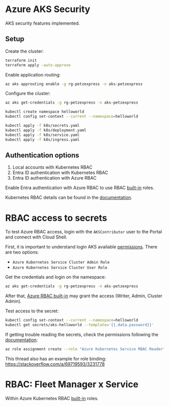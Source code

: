 # Azure AKS Security

AKS security features implemented.

## Setup

Create the cluster:

```sh
terraform init
terraform apply -auto-approve
```

Enable application routing:

```sh
az aks approuting enable -g rg-petzexpress -n aks-petzexpress
```

Configure the cluster:

```sh
az aks get-credentials -g rg-petzexpress -n aks-petzexpress

kubectl create namespace helloworld
kubectl config set-context --current --namespace=helloworld

kubectl apply -f k8s/secrets.yaml
kubectl apply -f k8s/deployment.yaml
kubectl apply -f k8s/service.yaml
kubectl apply -f k8s/ingress.yaml
```

## Authentication options

1. Local accounts with Kubernetes RBAC
2. Entra ID authentication with Kubernetes RBAC
3. Entra ID authentication with Azure RBAC

Enable Entra authentication with Azure RBAC to use RBAC [built-in][rbac-built-in-roles] roles.

Kubernetes RBAC details can be found in the [documentation][k8s-rbac].

# RBAC access to secrets

To test Azure RBAC access, login with the `AKSContributor` user to the Portal and connect with Cloud Shell.

First, it is important to understand login AKS available [permissions][aks-perm]. There are two options:

- `Azure Kubernetes Service Cluster Admin Role`
- `Azure Kubernetes Service Cluster User Role`

Get the credentials and login on the namespace:

```sh
az aks get-credentials -g rg-petzexpress -n aks-petzexpress
```

After that, [Azure RBAC built-in][azure-rbac-builtin-roles] may grant the access (Writer, Admin, Cluster Admin).

Test access to the secret:

```sh
kubectl config set-context --current --namespace=helloworld
kubectl get secrets/aks-helloworld --template='{{.data.password}}'
```

If getting trouble reading the secrets, check the permissions following the [documentation](https://learn.microsoft.com/en-us/azure/aks/manage-azure-rbac):

```sh
az role assignment create --role "Azure Kubernetes Service RBAC Reader" --assignee <AAD-ENTITY-ID> --scope $AKS_ID/namespaces/<namespace-name>
```

This thread also has an example for role binding: https://stackoverflow.com/a/69719593/3231778

# RBAC: Fleet Manager x Service

Within Azure Kubernetes RBAC [built-in][rbac-built-in-roles] roles.


[k8s-rbac]: https://kubernetes.io/docs/reference/access-authn-authz/rbac/
[rbac-built-in-roles]: https://learn.microsoft.com/en-us/azure/role-based-access-control/built-in-roles
[aks-perm]: https://learn.microsoft.com/en-us/azure/aks/control-kubeconfig-access#available-permissions-for-cluster-roles
[azure-rbac-builtin-roles]: https://learn.microsoft.com/en-us/azure/aks/concepts-identity#built-in-roles
